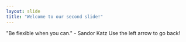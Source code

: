 ```yaml
---
layout: slide
title: "Welcome to our second slide!"
---
```

"Be flexible when you can." - Sandor Katz
Use the left arrow to go back!
